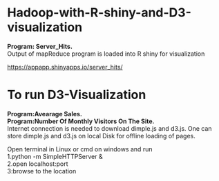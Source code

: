 # Hadoop-with-R-shiny-and-D3-visualization
**Program: Server_Hits.**</br>
Output of mapReduce program is loaded into R shiny for visualization 

https://appapp.shinyapps.io/server_hits/

# To run D3-Visualization
**Program:Avearage Sales.<br/> Program:Number Of Monthly Visitors On The Site.**<br/>
Internet connection is needed to download dimple.js and d3.js. One can store dimple.js and d3.js on local Disk for offline loading of pages.

Open terminal in Linux or cmd on windows and run<br/>
1.python -m SimpleHTTPServer &<br/>
2.open localhost:port<br/>
3:browse to the location<br/>

